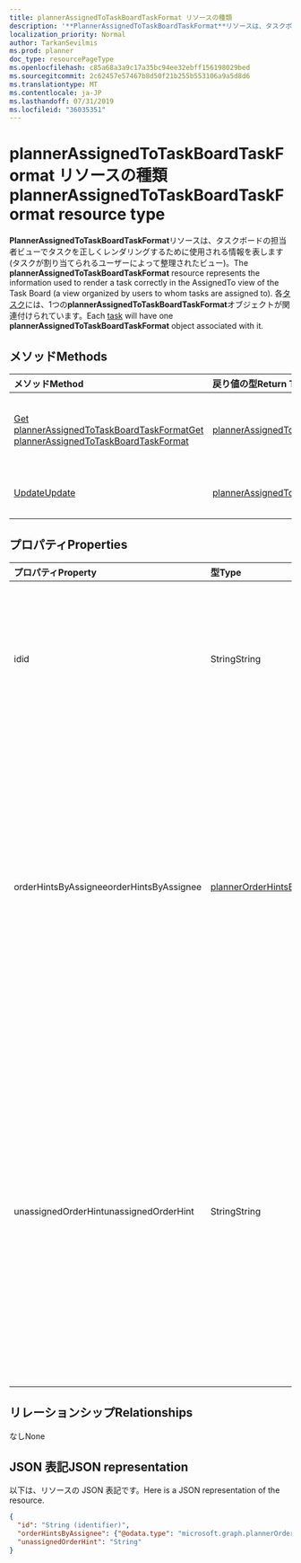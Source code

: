 ```yaml
---
title: plannerAssignedToTaskBoardTaskFormat リソースの種類
description: '**PlannerAssignedToTaskBoardTaskFormat**リソースは、タスクボードの担当者ビューでタスクを正しくレンダリングするために使用される情報を表します (タスクが割り当てられるユーザーによって整理されたビュー)。 各タスクには、1つの**plannerAssignedToTaskBoardTaskFormat**オブジェクトが関連付けられています。'
localization_priority: Normal
author: TarkanSevilmis
ms.prod: planner
doc_type: resourcePageType
ms.openlocfilehash: c85a68a3a9c17a35bc94ee32ebff156198029bed
ms.sourcegitcommit: 2c62457e57467b8d50f21b255b553106a9a5d8d6
ms.translationtype: MT
ms.contentlocale: ja-JP
ms.lasthandoff: 07/31/2019
ms.locfileid: "36035351"
---
```

# <a name="plannerassignedtotaskboardtaskformat-resource-type"></a><span data-ttu-id="246a7-104">plannerAssignedToTaskBoardTaskFormat リソースの種類</span><span class="sxs-lookup"><span data-stu-id="246a7-104">plannerAssignedToTaskBoardTaskFormat resource type</span></span>

<span data-ttu-id="246a7-105">**PlannerAssignedToTaskBoardTaskFormat**リソースは、タスクボードの担当者ビューでタスクを正しくレンダリングするために使用される情報を表します (タスクが割り当てられるユーザーによって整理されたビュー)。</span><span class="sxs-lookup"><span data-stu-id="246a7-105">The **plannerAssignedToTaskBoardTaskFormat** resource represents the information used to render a task correctly in the AssignedTo view of the Task Board (a view organized by users to whom tasks are assigned to).</span></span> <span data-ttu-id="246a7-106">各[タスク](plannertask.md)には、1つの**plannerAssignedToTaskBoardTaskFormat**オブジェクトが関連付けられています。</span><span class="sxs-lookup"><span data-stu-id="246a7-106">Each [task](plannertask.md) will have one **plannerAssignedToTaskBoardTaskFormat** object associated with it.</span></span>


## <a name="methods"></a><span data-ttu-id="246a7-107">メソッド</span><span class="sxs-lookup"><span data-stu-id="246a7-107">Methods</span></span>

| <span data-ttu-id="246a7-108">メソッド</span><span class="sxs-lookup"><span data-stu-id="246a7-108">Method</span></span>           | <span data-ttu-id="246a7-109">戻り値の型</span><span class="sxs-lookup"><span data-stu-id="246a7-109">Return Type</span></span>    |<span data-ttu-id="246a7-110">説明</span><span class="sxs-lookup"><span data-stu-id="246a7-110">Description</span></span>|
|:---------------|:--------|:----------|
|[<span data-ttu-id="246a7-111">Get plannerAssignedToTaskBoardTaskFormat</span><span class="sxs-lookup"><span data-stu-id="246a7-111">Get plannerAssignedToTaskBoardTaskFormat</span></span>](../api/plannerassignedtotaskboardtaskformat-get.md) | [<span data-ttu-id="246a7-112">plannerAssignedToTaskBoardTaskFormat</span><span class="sxs-lookup"><span data-stu-id="246a7-112">plannerAssignedToTaskBoardTaskFormat</span></span>](plannerassignedtotaskboardtaskformat.md) |<span data-ttu-id="246a7-113">**PlannerAssignedToTaskBoardTaskFormat**オブジェクトのプロパティとリレーションシップを読み取ります。</span><span class="sxs-lookup"><span data-stu-id="246a7-113">Read properties and relationships of **plannerAssignedToTaskBoardTaskFormat** object.</span></span>|
|[<span data-ttu-id="246a7-114">Update</span><span class="sxs-lookup"><span data-stu-id="246a7-114">Update</span></span>](../api/plannerassignedtotaskboardtaskformat-update.md) | [<span data-ttu-id="246a7-115">plannerAssignedToTaskBoardTaskFormat</span><span class="sxs-lookup"><span data-stu-id="246a7-115">plannerAssignedToTaskBoardTaskFormat</span></span>](plannerassignedtotaskboardtaskformat.md)  |<span data-ttu-id="246a7-116">**PlannerAssignedToTaskBoardTaskFormat**オブジェクトを更新します。</span><span class="sxs-lookup"><span data-stu-id="246a7-116">Update **plannerAssignedToTaskBoardTaskFormat** object.</span></span> |

## <a name="properties"></a><span data-ttu-id="246a7-117">プロパティ</span><span class="sxs-lookup"><span data-stu-id="246a7-117">Properties</span></span>
| <span data-ttu-id="246a7-118">プロパティ</span><span class="sxs-lookup"><span data-stu-id="246a7-118">Property</span></span>     | <span data-ttu-id="246a7-119">型</span><span class="sxs-lookup"><span data-stu-id="246a7-119">Type</span></span>   |<span data-ttu-id="246a7-120">説明</span><span class="sxs-lookup"><span data-stu-id="246a7-120">Description</span></span>|
|:---------------|:--------|:----------|
|<span data-ttu-id="246a7-121">id</span><span class="sxs-lookup"><span data-stu-id="246a7-121">id</span></span>|<span data-ttu-id="246a7-122">String</span><span class="sxs-lookup"><span data-stu-id="246a7-122">String</span></span>| <span data-ttu-id="246a7-123">読み取り専用です。</span><span class="sxs-lookup"><span data-stu-id="246a7-123">Read-only.</span></span> <span data-ttu-id="246a7-124">リソースの ID。</span><span class="sxs-lookup"><span data-stu-id="246a7-124">ID of the resource.</span></span> <span data-ttu-id="246a7-125">28 文字長で、大文字と小文字の区別があります。</span><span class="sxs-lookup"><span data-stu-id="246a7-125">It is 28 characters long and case-sensitive.</span></span> <span data-ttu-id="246a7-126">[書式検証](planner-identifiers-disclaimer.md)はサービスによって行われます。</span><span class="sxs-lookup"><span data-stu-id="246a7-126">[Format validation](planner-identifiers-disclaimer.md) is done on the service.</span></span>|
|<span data-ttu-id="246a7-127">orderHintsByAssignee</span><span class="sxs-lookup"><span data-stu-id="246a7-127">orderHintsByAssignee</span></span>|[<span data-ttu-id="246a7-128">plannerOrderHintsByAssignee</span><span class="sxs-lookup"><span data-stu-id="246a7-128">plannerOrderHintsByAssignee</span></span>](plannerorderhintsbyassignee.md)|<span data-ttu-id="246a7-p104">タスク ボードの AssignedTo ビューでのタスクの順序付けに使用するヒントのディクショナリ。各エントリのキーは、タスクが割り当てられているユーザーのいずれかであり、値は順序のヒントです。それぞれの値の形式は[ここ](planner-order-hint-format.md)で説明するとおり定義されます。</span><span class="sxs-lookup"><span data-stu-id="246a7-p104">Dictionary of hints used to order tasks on the AssignedTo view of the Task Board. The key of each entry is one of the users the task is assigned to and the value is the order hint. The format of each value is defined as outlined [here](planner-order-hint-format.md).</span></span>|
|<span data-ttu-id="246a7-132">unassignedOrderHint</span><span class="sxs-lookup"><span data-stu-id="246a7-132">unassignedOrderHint</span></span>|<span data-ttu-id="246a7-133">String</span><span class="sxs-lookup"><span data-stu-id="246a7-133">String</span></span>|<span data-ttu-id="246a7-p105">タスクが誰にも割り当てられていない場合、または orderHintsByAssignee ディクショナリに、タスクが割り当てられているユーザーのヒントの順序が指定されない場合に、タスク ボードの AssignedTo ビューでのタスクの順序付けに使用するヒントの値。形式は[ここ](planner-order-hint-format.md)の説明に従って定義されます。</span><span class="sxs-lookup"><span data-stu-id="246a7-p105">Hint value used to order the task on the AssignedTo view of the Task Board when the task is not assigned to anyone, or if the orderHintsByAssignee dictionary does not provide an order hint for the user the task is assigned to. The format is defined as outlined [here](planner-order-hint-format.md).</span></span>|

## <a name="relationships"></a><span data-ttu-id="246a7-136">リレーションシップ</span><span class="sxs-lookup"><span data-stu-id="246a7-136">Relationships</span></span>
<span data-ttu-id="246a7-137">なし</span><span class="sxs-lookup"><span data-stu-id="246a7-137">None</span></span>


## <a name="json-representation"></a><span data-ttu-id="246a7-138">JSON 表記</span><span class="sxs-lookup"><span data-stu-id="246a7-138">JSON representation</span></span>
<span data-ttu-id="246a7-139">以下は、リソースの JSON 表記です。</span><span class="sxs-lookup"><span data-stu-id="246a7-139">Here is a JSON representation of the resource.</span></span>

<!--{
  "blockType": "resource",
  "optionalProperties": [],
  "baseType": "microsoft.graph.entity",
  "@odata.type": "microsoft.graph.plannerAssignedToTaskBoardTaskFormat"
}-->

```json
{
  "id": "String (identifier)",
  "orderHintsByAssignee": {"@odata.type": "microsoft.graph.plannerOrderHintsByAssignee"},
  "unassignedOrderHint": "String"
}

```

<!-- uuid: 8fcb5dbc-d5aa-4681-8e31-b001d5168d79
2015-10-25 14:57:30 UTC -->
<!-- {
  "type": "#page.annotation",
  "description": "plannerAssignedToTaskBoardTaskFormat resource",
  "keywords": "",
  "section": "documentation",
  "tocPath": ""
}-->
